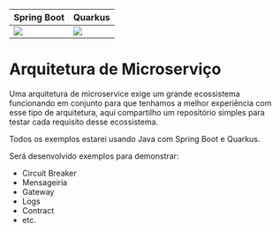 
|Spring Boot | Quarkus|
|-------------|---------|
|![](https://alissonpedrina.files.wordpress.com/2018/10/spring-boot-490x257.png?w=490)|![](https://pbs.twimg.com/profile_images/1123882083900850177/Wtda2djF_400x400.png)|

# Arquitetura de Microserviço

Uma arquitetura de microservice exige um grande ecossistema funcionando em conjunto para que tenhamos a melhor experiência com esse tipo de arquitetura, aqui compartilho um repositório simples para testar cada requisito desse ecossistema.

Todos os exemplos estarei usando Java com Spring Boot e Quarkus.

Será desenvolvido exemplos para demonstrar:

- Circuit Breaker
- Mensageiria
- Gateway
- Logs
- Contract
- etc.
